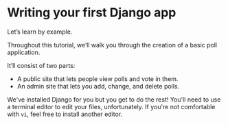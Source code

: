 # Writing your first Django app

Let’s learn by example.

Throughout this tutorial, we’ll walk you through the creation of a basic
poll application.

It’ll consist of two parts:

- A public site that lets people view polls and vote in them.
- An admin site that lets you add, change, and delete polls.

We've installed Django for you but you get to do the rest! You'll need
to use a terminal editor to edit your files, unfortunately. If you're
not comfortable with `vi`, feel free to install another editor.